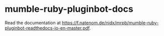 # mumble-ruby-pluginbot-docs

Read the documentation at https://f.natenom.de/nidx/mrpb/mumble-ruby-pluginbot-readthedocs-io-en-master.pdf.
